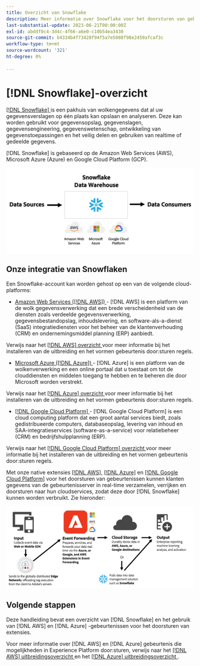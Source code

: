 ```yaml
---
title: Overzicht van Snowflake
description: Meer informatie over Snowflake voor het doorsturen van gebeurtenissen in Adobe Experience Platform.
last-substantial-update: 2023-06-21T00:00:00Z
exl-id: abddf0c4-3d4c-4f66-a6e0-c10b54ea3430
source-git-commit: b4334b4f73428f94f5a7e5088f98e2459afcaf3c
workflow-type: tm+mt
source-wordcount: '321'
ht-degree: 0%

---
```


# [!DNL Snowflake]-overzicht

[[!DNL Snowflake] ](https://www.snowflake.com/en/) is een pakhuis van wolkengegevens dat al uw gegevensverslagen op één plaats kan opslaan en analyseren. Deze kan worden gebruikt voor gegevensopslag, gegevenslagen, gegevensengineering, gegevenswetenschap, ontwikkeling van gegevenstoepassingen en het veilig delen en gebruiken van realtime of gedeelde gegevens.

[!DNL Snowflake] is gebaseerd op de Amazon Web Services (AWS), Microsoft Azure (Azure) en Google Cloud Platform (GCP).

![ een diagram dat de [!DNL Snowflake] gegevensarchitectuur toont.](../../../images/extensions/server/snowflake/snowflake.png)

## Onze integratie van Snowflaken

Een Snowflake-account kan worden gehost op een van de volgende cloud-platforms:

- [ Amazon Web Services ([!DNL AWS]) ](https://aws.amazon.com/) - [!DNL AWS] is een platform van de wolk gegevensverwerking dat een brede verscheidenheid van de diensten zoals verdeelde gegevensverwerking, gegevensbestandopslag, inhoudslevering, en software-als-a-dienst (SaaS) integratiediensten voor het beheer van de klantenverhouding (CRM) en ondernemingsmiddel planning (ERP) aanbiedt.

Verwijs naar het [[!DNL AWS]  overzicht ](../aws/overview.md) voor meer informatie bij het installeren van de uitbreiding en het vormen gebeurtenis door:sturen regels.

- [ Microsoft Azure ([!DNL Azure]) ](https://azure.microsoft.com/en-us/products/event-hubs/#overview) - [!DNL Azure] is een platform van de wolkenverwerking en een online portaal dat u toestaat om tot de clouddiensten en middelen toegang te hebben en te beheren die door Microsoft worden verstrekt.

Verwijs naar het [[!DNL Azure]  overzicht ](../azure/overview.md) voor meer informatie bij het installeren van de uitbreiding en het vormen gebeurtenis door:sturen regels.

- [[!DNL Google Cloud Platform] ](https://cloud.google.com/) - [!DNL Google Cloud Platform] is een cloud computing platform dat een groot aantal services biedt, zoals gedistribueerde computers, databaseopslag, levering van inhoud en SAA-integratieservices (software-as-a-service) voor relatiebeheer (CRM) en bedrijfshulpplanning (ERP).

Verwijs naar het [[!DNL Google Cloud Platform]  overzicht ](../google-cloud-platform/overview.md) voor meer informatie bij het installeren van de uitbreiding en het vormen gebeurtenis door:sturen regels.

Met onze native extensies [[!DNL AWS]](../aws/overview.md), [[!DNL Azure]](../azure/overview.md) en [[!DNL Google Cloud Platform]](../google-cloud-platform/overview.md) voor het doorsturen van gebeurtenissen kunnen klanten gegevens van de gebeurtenisserver in real-time verzamelen, verrijken en doorsturen naar hun cloudservices, zodat deze door [!DNL Snowflake] kunnen worden verbruikt. Zie hieronder:

![ het [!DNL Snowflake] rapporteringsdiagram dat het verband tussen [!DNL AWS] en [!DNL Azure] toont.](../../../images/extensions/server/snowflake/snowflake-workflow.png)

## Volgende stappen

Deze handleiding bevat een overzicht van [!DNL Snowflake] en het gebruik van [!DNL AWS] en [!DNL Azure] -gebeurtenissen voor het doorsturen van extensies.

Voor meer informatie over [!DNL AWS] en [!DNL Azure] gebeurtenis die mogelijkheden in Experience Platform door:sturen, verwijs naar het [[!DNL AWS]  uitbreidingsoverzicht ](../aws/overview.md) en het [[!DNL Azure]  uitbreidingsoverzicht ](../azure/overview.md).
